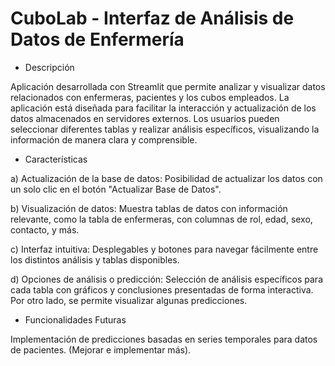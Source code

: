 # CuboLab - Interfaz de Análisis de Datos de Enfermería

- Descripción
  
Aplicación desarrollada con Streamlit que permite analizar y visualizar datos relacionados con enfermeras, pacientes y los cubos empleados.
La aplicación está diseñada para facilitar la interacción y actualización de los datos almacenados en servidores externos. Los usuarios pueden seleccionar diferentes tablas y realizar análisis específicos, visualizando la información de manera clara y comprensible.


- Características
  
a) Actualización de la base de datos: Posibilidad de actualizar los datos con un solo clic en el botón "Actualizar Base de Datos".

b) Visualización de datos: Muestra tablas de datos con información relevante, como la tabla de enfermeras, con columnas de rol, edad, sexo, contacto, y más.

c) Interfaz intuitiva: Desplegables y botones para navegar fácilmente entre los distintos análisis y tablas disponibles.

d) Opciones de análisis o predicción: Selección de análisis específicos para cada tabla con gráficos y conclusiones presentadas de forma interactiva. Por otro lado, se permite visualizar algunas predicciones.


- Funcionalidades Futuras
  
Implementación de predicciones basadas en series temporales para datos de pacientes. (Mejorar e implementar más).
